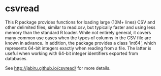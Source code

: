 csvread
========

This R package provides functions for loading large (10M+ lines) CSV
    and other delimited files, similar to read.csv, but typically faster
    and using less memory than the standard R loader. While not entirely general,
    it covers many common use cases when the types of columns in the CSV file are known
    in advance. In addition, the package provides a class 'int64', which
    represents 64-bit integers exactly when reading from a file.
    The latter is useful when working with 64-bit integer identifiers
    exported from databases.

See <a href="http://jabiru.github.io/csvread/">http://jabiru.github.io/csvread/</a> for more details.
